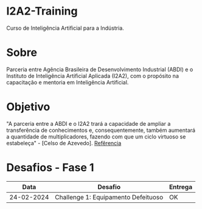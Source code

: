 # I2A2-Training

Curso de Inteligência Artificial para a Indústria.

# Sobre

Parceria entre Agência Brasileira de Desenvolvimento Industrial (ABDI) e o Instituto de Inteligência Artificial Aplicada (I2A2), com o propósito na capacitação e mentoria em Inteligência Artificial.

# Objetivo

"A parceria entre a ABDI e o I2A2 trará a capacidade de ampliar a transferência de conhecimentos e, consequentemente, também aumentará a quantidade de multiplicadores, fazendo com que um ciclo virtuoso se estabeleça" - [Celso de Azevedo]. [Refêrencia](https://www.abdi.com.br/abdi-lanca-capacitacao-e-mentoria-em-inteligencia-artificial/)

# Desafios - Fase 1

| Data | Desafio | Entrega
| --- | --- | --- |
| 24-02-2024 | Challenge 1: Equipamento Defeituoso | OK |
